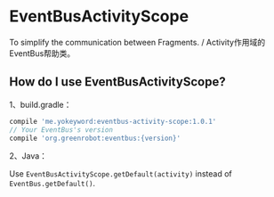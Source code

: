 # EventBusActivityScope
To simplify the communication between Fragments. / Activity作用域的EventBus帮助类。


## How do I use EventBusActivityScope?
1、build.gradle：

````gradle
compile 'me.yokeyword:eventbus-activity-scope:1.0.1'
// Your EventBus's version
compile 'org.greenrobot:eventbus:{version}'
````

2、Java：

Use `EventBusActivityScope.getDefault(activity)` instead of `EventBus.getDefault()`.